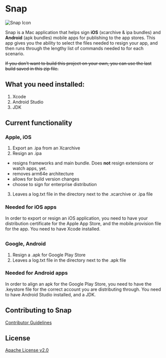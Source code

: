 # Snap 
![Snap Icon](https://github.com/Optum/Snap/blob/Chris/Icons/Snap/Snap/Assets.xcassets/AppIcon.appiconset/icon_32x32%402x.png)

Snap is a Mac application that helps sign **iOS** (xcarchive & ipa bundles) and **Android** (apk bundles) mobile apps for publishing to the app stores.  This app gives you the ability to select the files needed to resign your app, and then runs through the lengthy list of commands needed to for each scenario.

~~If you don't want to build this project on your own, you can use the last build saved in this zip file.~~

## What you need installed:
1. Xcode
2. Android Studio
3. JDK

## Current functionality
### Apple, iOS
1. Export an .ipa from an Xcarchive
2. Resign an .ipa
- resigns frameworks and main bundle.  Does **not** resign extensions or watch apps, yet.
- removes arm64e architecture
- allows for build version changes
- choose to sign for enterprise distribution
3. Leaves a log.txt file in the directory next to the .xcarchive or .ipa file

### Needed for iOS apps
In order to export or resign an iOS application, you need to have your distribution certificate for the Apple App Store, and the mobile.provision file for the app. You need to have Xcode installed.

##
### Google, Android
1. Resign a .apk for Google Play Store
2. Leaves a log.txt file in the directory next to the .apk file

### Needed for Android apps 
In order to align an apk for the Google Play Store, you need to have the .keystore file for the correct account you are distributing through.  You need to have Android Studio installed, and a JDK.

## Contributing to Snap

[Contributor Guidelines](./CONTRIBUTING.md)


## License

[Apache License v2.0](./LICENSE)
